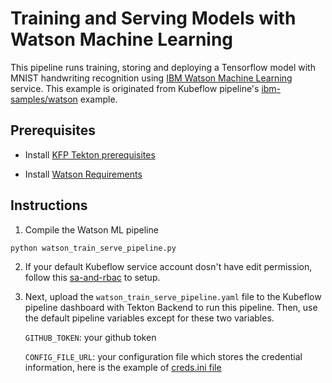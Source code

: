 # Training and Serving Models with Watson Machine Learning

This pipeline runs training, storing and deploying a Tensorflow model with MNIST handwriting recognition using [IBM Watson Machine Learning](https://www.ibm.com/cloud/machine-learning) service. This example is originated from Kubeflow pipeline's [ibm-samples/watson](https://github.com/kubeflow/pipelines/tree/master/samples/contrib/ibm-samples/watson) example.

## Prerequisites 
- Install [KFP Tekton prerequisites](/samples/README.md)

- Install [Watson Requirements](https://github.com/kubeflow/pipelines/tree/master/samples/contrib/ibm-samples/watson#requirements) 

## Instructions

1. Compile the Watson ML pipeline
```shell
python watson_train_serve_pipeline.py
```
2. If your default Kubeflow service account dosn't have edit permission, follow this [sa-and-rbac](/sdk/sa-and-rbac.md) to setup.

3. Next, upload the `watson_train_serve_pipeline.yaml` file to the Kubeflow pipeline dashboard with Tekton Backend to run this pipeline. Then, use the default pipeline variables except for these two variables. 

    `GITHUB_TOKEN`: your github token

    `CONFIG_FILE_URL`: your configuration file which stores the credential information, here is the example of [creds.ini file](https://github.com/kubeflow/pipelines/blob/master/samples/contrib/ibm-samples/watson/credentials/creds.ini) 

